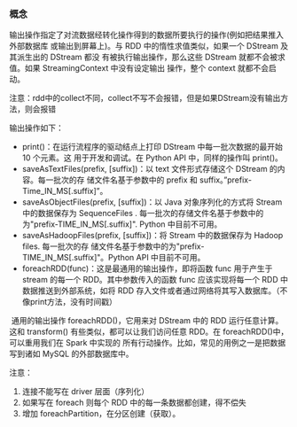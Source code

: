 ### 概念

​	输出操作指定了对流数据经转化操作得到的数据所要执行的操作(例如把结果推入外部数据库 或输出到屏幕上)。与 RDD 中的惰性求值类似，如果一个 DStream 及其派生出的 DStream 都没 有被执行输出操作，那么这些 DStream 就都不会被求值。如果 StreamingContext 中没有设定输出 操作，整个 context 就都不会启动。

注意：rdd中的collect不同，collect不写不会报错，但是如果DStream没有输出方法，则会报错

输出操作如下：

* print()：在运行流程序的驱动结点上打印 DStream 中每一批次数据的最开始 10 个元素。这 用于开发和调试。在 Python API 中，同样的操作叫 print()。 
* saveAsTextFiles(prefix, [suffix])：以 text 文件形式存储这个 DStream 的内容。每一批次的存 储文件名基于参数中的 prefix 和 suffix。”prefix-Time_IN_MS[.suffix]”。 
* saveAsObjectFiles(prefix, [suffix])：以 Java 对象序列化的方式将 Stream 中的数据保存为 SequenceFiles . 每一批次的存储文件名基于参数中的为"prefix-TIME_IN_MS[.suffix]". Python 中目前不可用。 
* saveAsHadoopFiles(prefix, [suffix])：将 Stream 中的数据保存为 Hadoop files. 每一批次的存 储文件名基于参数中的为"prefix-TIME_IN_MS[.suffix]"。Python API 中目前不可用。 
* foreachRDD(func)：这是最通用的输出操作，即将函数 func 用于产生于 stream 的每一个 RDD。其中参数传入的函数 func 应该实现将每一个 RDD 中数据推送到外部系统，如将 RDD 存入文件或者通过网络将其写入数据库。（不像print方法，没有时间戳）

​	通用的输出操作 foreachRDD()，它用来对 DStream 中的 RDD 运行任意计算。这和 transform() 有些类似，都可以让我们访问任意 RDD。在 foreachRDD()中，可以重用我们在 Spark 中实现的 所有行动操作。比如，常见的用例之一是把数据写到诸如 MySQL 的外部数据库中。

注意：

1. 连接不能写在 driver 层面（序列化）
2. 如果写在 foreach 则每个 RDD 中的每一条数据都创建，得不偿失
3. 增加 foreachPartition，在分区创建（获取）。

